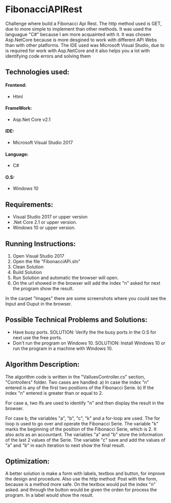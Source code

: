 # FibonacciAPIRest
Challenge where build a Fibonacci Api Rest. The http method used is GET, due to more simple to implement than other methods. 
It was used the languague "C#" because I am more acquainted with it.
It was chosen Asp.NetCore because is more desgined to work with different API Webs than
with other platforms. The IDE used was Microsoft Visual Studio, due to is required
for work with Asp.NetCore and it also helps you a lot with identifying code errors and solving them

## Technologies used:
#### Frontend:
- Html
#### FrameWork: 
- Asp.Net Core v2.1
#### IDE:
- Microsoft Visual Studio 2017 
#### Language:
- C#
#### O.S:
- Windows 10

## Requirements: 
 -  Visual Studio 2017 or upper version
 -  .Net Core 2.1 or upper version.
 -  Windows 10 or upper version.

## Running Instructions:
1. Open Visual Studio 2017
2. Open the file "FibonacciAPi.sln"
3. Clean Solution
4. Build Solution 
5. Run Solution and automatic the browser will open.
6. On the url showed in the browser will add the index "n" asked
   for next the program show the result.  

In the carpet "Images" there are some screenshots where you could see the Input and Ouput in the browser. 

## Possible Technical Problems and Solutions:

- Have busy ports.    SOLUTION: Verify the the busy ports in the O.S for next use the free ports.
- Don't run the program on Windows 10.     SOLUTION: Install Windows 10 or run the program in a machine with Windows 10.

## Algorithm Description:
The algorithm code is written in the "ValluesController.cs" section, "Controllers" folder.
Two cases are handled:
a) In case the index "n" entered is any of the first two positions of the Fibonacci Serie.
b) If the index "n" entered is greater than or equal to 2.

For case a, two Ifs are used to identify "n"
and then display the result in the browser.

For case b, the variables "a", "b", "c", "k" and a for-loop are used.
The for loop is used to go over and operate the Fibonacci Serie.
The variable "k" marks the beginning of the position of the Fibonacci Serie, which is 2. It also acts
as an accountant.
The variables "a" and "b" store the information of the last 2 values of the Serie.
The variable "c" save and add the values of "a" and  "b" in each iteration to next show the final result.


## Optimization:
A better solution is make a form with labels, textbox and button, for 
improve the design and procedure. Also use the http method: Post  with 
the form,  because is a method more safe. On the textbox would put the index "n" asked. 
and through the button would be given the orden for process the program. In a label would 
show the result.


